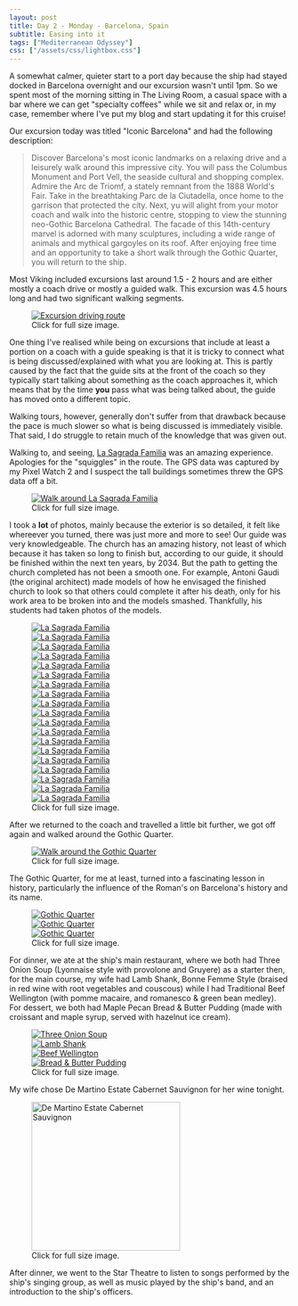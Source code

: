```yaml
---
layout: post
title: Day 2 - Monday - Barcelona, Spain
subtitle: Easing into it
tags: ["Mediterranean Odyssey"]
css: ["/assets/css/lightbox.css"]
---
```

A somewhat calmer, quieter start to a port day because the ship had stayed docked in Barcelona overnight and our excursion wasn't until 1pm. So we spent most of the morning sitting in The Living Room, a casual space with a bar where we can get "specialty coffees" while we sit and relax or, in my case, remember where I've put my blog and start updating it for this cruise!

Our excursion today was titled "Iconic Barcelona" and had the following description:

> Discover Barcelona's most iconic landmarks on a relaxing drive and a leisurely walk around this impressive city. You will pass the Columbus Monument and Port Vell, the seaside cultural and shopping complex. Admire the Arc de Triomf, a stately remnant from the 1888 World's Fair. Take in the breathtaking Parc de la Ciutadella, once home to the garrison that protected the city. Next, yu will alight from your motor coach and walk into the historic centre, stopping to view the stunning neo-Gothic Barcelona Cathedral. The facade of this 14th-century marvel is adorned with many sculptures, including a wide range of animals and mythical gargoyles on its roof. After enjoying free time and an opportunity to take a short walk through the Gothic Quarter, you will return to the ship.

Most Viking included excursions last around 1.5 - 2 hours and are either mostly a coach drive or mostly a guided walk. This excursion was 4.5 hours long and had two significant walking segments.

<figure>
<a href="https://res.cloudinary.com/dxbtkgnyh/image/upload/v1712148506/2024-viking-mediterranean-odyssey/Excursion_driving_route_soyian.png" data-lightbox="driving-route" data-title="Excursion driving route">
<img src="https://res.cloudinary.com/dxbtkgnyh/image/upload/t_Thumbnail/v1712148506/2024-viking-mediterranean-odyssey/Excursion_driving_route_soyian.png" alt="Excursion driving route">
</a>
<figcaption>Click for full size image.</figcaption>
</figure>

One thing I've realised while being on excursions that include at least a portion on a coach with a guide speaking is that it is tricky to connect what is being discussed/explained with what you are looking at. This is partly caused by the fact that the guide sits at the front of the coach so they typically start talking about something as the coach approaches it, which means that by the time **you** pass what was being talked about, the guide has moved onto a different topic.

Walking tours, however, generally don't suffer from that drawback because the pace is much slower so what is being discussed is immediately visible. That said, I do struggle to retain much of the knowledge that was given out.

Walking to, and seeing, [La Sagrada Familia](https://en.wikipedia.org/wiki/Sagrada_Fam%C3%ADlia) was an amazing experience. Apologies for the "squiggles" in the route. The GPS data was captured by my Pixel Watch 2 and I suspect the tall buildings sometimes threw the GPS data off a bit.

<figure>
<a href="https://res.cloudinary.com/dxbtkgnyh/image/upload/v1712148496/2024-viking-mediterranean-odyssey/First_walk_sfw5ew.png" data-lightbox="walk-1" data-title="Walk around La Sagrada Familia">
<img src="https://res.cloudinary.com/dxbtkgnyh/image/upload/t_Thumbnail/v1712148496/2024-viking-mediterranean-odyssey/First_walk_sfw5ew.png" alt="Walk around La Sagrada Familia">
</a>
<figcaption>Click for full size image.</figcaption>
</figure>

I took a **lot** of photos, mainly because the exterior is so detailed, it felt like whereever you turned, there was just more and more to see! Our guide was very knowledgeable. The church has an amazing history, not least of which because it has taken so long to finish but, according to our guide, it should be finished within the next ten years, by 2034. But the path to getting the church completed has not been a smooth one. For example, Antoni Gaudi (the original architect) made models of how he envisaged the finished church to look so that others could complete it after his death, only for his work area to be broken into and the models smashed. Thankfully, his students had taken photos of the models.

<figure>
    <div class="d-flex flex-row flex-wrap" style="gap: 5px">
        <div class="p-2">
            <a href="https://res.cloudinary.com/dxbtkgnyh/image/upload/v1712148137/2024-viking-mediterranean-odyssey/PXL_20240402_121104633.MP_gjtftr.jpg"
                data-lightbox="familia" data-title="La Sagrada Familia">
                <img src="https://res.cloudinary.com/dxbtkgnyh/image/upload/t_Thumbnail/v1712148137/2024-viking-mediterranean-odyssey/PXL_20240402_121104633.MP_gjtftr.jpg"
                    alt="La Sagrada Familia">
            </a>
        </div>
        <div class="p-2">
            <a href="https://res.cloudinary.com/dxbtkgnyh/image/upload/v1712148094/2024-viking-mediterranean-odyssey/PXL_20240402_121224637_yoqnvf.jpg"
                data-lightbox="familia" data-title="La Sagrada Familia">
                <img src="https://res.cloudinary.com/dxbtkgnyh/image/upload/t_Thumbnail/v1712148094/2024-viking-mediterranean-odyssey/PXL_20240402_121224637_yoqnvf.jpg"
                    alt="La Sagrada Familia">
            </a>
        </div>
        <div class="p-2">
            <a href="https://res.cloudinary.com/dxbtkgnyh/image/upload/v1712148054/2024-viking-mediterranean-odyssey/PXL_20240402_121258256_tmuork.jpg"
                data-lightbox="familia" data-title="La Sagrada Familia">
                <img src="https://res.cloudinary.com/dxbtkgnyh/image/upload/t_Thumbnail/v1712148054/2024-viking-mediterranean-odyssey/PXL_20240402_121258256_tmuork.jpg"
                    alt="La Sagrada Familia">
            </a>
        </div>
        <div class="p-2">
            <a href="https://res.cloudinary.com/dxbtkgnyh/image/upload/v1712148059/2024-viking-mediterranean-odyssey/PXL_20240402_121309241_ifca29.jpg"
                data-lightbox="familia" data-title="La Sagrada Familia">
                <img src="https://res.cloudinary.com/dxbtkgnyh/image/upload/t_Thumbnail/v1712148059/2024-viking-mediterranean-odyssey/PXL_20240402_121309241_ifca29.jpg"
                    alt="La Sagrada Familia">
            </a>
        </div>
        <div class="p-2">
            <a href="https://res.cloudinary.com/dxbtkgnyh/image/upload/v1712148120/2024-viking-mediterranean-odyssey/PXL_20240402_122015523_gmlugn.jpg"
                data-lightbox="familia" data-title="La Sagrada Familia">
                <img src="https://res.cloudinary.com/dxbtkgnyh/image/upload/t_Thumbnail/v1712148120/2024-viking-mediterranean-odyssey/PXL_20240402_122015523_gmlugn.jpg"
                    alt="La Sagrada Familia">
            </a>
        </div>
        <div class="p-2">
            <a href="https://res.cloudinary.com/dxbtkgnyh/image/upload/v1712148086/2024-viking-mediterranean-odyssey/PXL_20240402_122106473_kb7v7d.jpg"
                data-lightbox="familia" data-title="La Sagrada Familia">
                <img src="https://res.cloudinary.com/dxbtkgnyh/image/upload/t_Thumbnail/v1712148086/2024-viking-mediterranean-odyssey/PXL_20240402_122106473_kb7v7d.jpg"
                    alt="La Sagrada Familia">
            </a>
        </div>
        <div class="p-2">
            <a href="https://res.cloudinary.com/dxbtkgnyh/image/upload/v1712148224/2024-viking-mediterranean-odyssey/PXL_20240402_122839352.MP_pj5hcs.jpg"
                data-lightbox="familia" data-title="La Sagrada Familia">
                <img src="https://res.cloudinary.com/dxbtkgnyh/image/upload/t_Thumbnail/v1712148224/2024-viking-mediterranean-odyssey/PXL_20240402_122839352.MP_pj5hcs.jpg"
                    alt="La Sagrada Familia">
            </a>
        </div>
        <div class="p-2">
            <a href="https://res.cloudinary.com/dxbtkgnyh/image/upload/v1712148134/2024-viking-mediterranean-odyssey/PXL_20240402_122849020_olwvy8.jpg"
                data-lightbox="familia" data-title="La Sagrada Familia">
                <img src="https://res.cloudinary.com/dxbtkgnyh/image/upload/t_Thumbnail/v1712148134/2024-viking-mediterranean-odyssey/PXL_20240402_122849020_olwvy8.jpg"
                    alt="La Sagrada Familia">
            </a>
        </div>
        <div class="p-2">
            <a href="https://res.cloudinary.com/dxbtkgnyh/image/upload/v1712148228/2024-viking-mediterranean-odyssey/PXL_20240402_122902701_k3jjzo.jpg"
                data-lightbox="familia" data-title="La Sagrada Familia">
                <img src="https://res.cloudinary.com/dxbtkgnyh/image/upload/t_Thumbnail/v1712148228/2024-viking-mediterranean-odyssey/PXL_20240402_122902701_k3jjzo.jpg"
                    alt="La Sagrada Familia">
            </a>
        </div>
        <div class="p-2">
            <a href="https://res.cloudinary.com/dxbtkgnyh/image/upload/v1712148156/2024-viking-mediterranean-odyssey/PXL_20240402_123151620_ulc0lm.jpg"
                data-lightbox="familia" data-title="La Sagrada Familia">
                <img src="https://res.cloudinary.com/dxbtkgnyh/image/upload/t_Thumbnail/v1712148156/2024-viking-mediterranean-odyssey/PXL_20240402_123151620_ulc0lm.jpg"
                    alt="La Sagrada Familia">
            </a>
        </div>
        <div class="p-2">
            <a href="https://res.cloudinary.com/dxbtkgnyh/image/upload/v1712148173/2024-viking-mediterranean-odyssey/PXL_20240402_123210423_vkcmvp.jpg"
                data-lightbox="familia" data-title="La Sagrada Familia">
                <img src="https://res.cloudinary.com/dxbtkgnyh/image/upload/t_Thumbnail/v1712148173/2024-viking-mediterranean-odyssey/PXL_20240402_123210423_vkcmvp.jpg"
                    alt="La Sagrada Familia">
            </a>
        </div>
        <div class="p-2">
            <a href="https://res.cloudinary.com/dxbtkgnyh/image/upload/v1712148248/2024-viking-mediterranean-odyssey/PXL_20240402_123705368.MP_m8vjok.jpg"
                data-lightbox="familia" data-title="La Sagrada Familia">
                <img src="https://res.cloudinary.com/dxbtkgnyh/image/upload/t_Thumbnail/v1712148248/2024-viking-mediterranean-odyssey/PXL_20240402_123705368.MP_m8vjok.jpg"
                    alt="La Sagrada Familia">
            </a>
        </div>
        <div class="p-2">
            <a href="https://res.cloudinary.com/dxbtkgnyh/image/upload/v1712148230/2024-viking-mediterranean-odyssey/PXL_20240402_123843291_dtru7i.jpg"
                data-lightbox="familia" data-title="La Sagrada Familia">
                <img src="https://res.cloudinary.com/dxbtkgnyh/image/upload/t_Thumbnail/v1712148230/2024-viking-mediterranean-odyssey/PXL_20240402_123843291_dtru7i.jpg"
                    alt="La Sagrada Familia">
            </a>
        </div>
        <div class="p-2">
            <a href="https://res.cloudinary.com/dxbtkgnyh/image/upload/v1712148250/2024-viking-mediterranean-odyssey/PXL_20240402_123951461_auvwpy.jpg"
                data-lightbox="familia" data-title="La Sagrada Familia">
                <img src="https://res.cloudinary.com/dxbtkgnyh/image/upload/t_Thumbnail/v1712148250/2024-viking-mediterranean-odyssey/PXL_20240402_123951461_auvwpy.jpg"
                    alt="La Sagrada Familia">
            </a>
        </div>
        <div class="p-2">
            <a href="https://res.cloudinary.com/dxbtkgnyh/image/upload/v1712148252/2024-viking-mediterranean-odyssey/PXL_20240402_123956426_zbsi1l.jpg"
                data-lightbox="familia" data-title="La Sagrada Familia">
                <img src="https://res.cloudinary.com/dxbtkgnyh/image/upload/t_Thumbnail/v1712148252/2024-viking-mediterranean-odyssey/PXL_20240402_123956426_zbsi1l.jpg"
                    alt="La Sagrada Familia">
            </a>
        </div>
        <div class="p-2">
            <a href="https://res.cloudinary.com/dxbtkgnyh/image/upload/v1712148317/2024-viking-mediterranean-odyssey/PXL_20240402_124113810.MP_dczbfg.jpg"
                data-lightbox="familia" data-title="La Sagrada Familia">
                <img src="https://res.cloudinary.com/dxbtkgnyh/image/upload/t_Thumbnail/v1712148317/2024-viking-mediterranean-odyssey/PXL_20240402_124113810.MP_dczbfg.jpg"
                    alt="La Sagrada Familia">
            </a>
        </div>
        <div class="p-2">
            <a href="https://res.cloudinary.com/dxbtkgnyh/image/upload/v1712148625/2024-viking-mediterranean-odyssey/PXL_20240402_124124161_dgpldb.jpg"
                data-lightbox="familia" data-title="La Sagrada Familia">
                <img src="https://res.cloudinary.com/dxbtkgnyh/image/upload/t_Thumbnail/v1712148625/2024-viking-mediterranean-odyssey/PXL_20240402_124124161_dgpldb.jpg"
                    alt="La Sagrada Familia">
            </a>
        </div>
        <div class="p-2">
            <a href="https://res.cloudinary.com/dxbtkgnyh/image/upload/v1712148618/2024-viking-mediterranean-odyssey/PXL_20240402_124152075_b34if0.jpg"
                data-lightbox="familia" data-title="La Sagrada Familia">
                <img src="https://res.cloudinary.com/dxbtkgnyh/image/upload/t_Thumbnail/v1712148618/2024-viking-mediterranean-odyssey/PXL_20240402_124152075_b34if0.jpg"
                    alt="La Sagrada Familia">
            </a>
        </div>
        <div class="p-2">
            <a href="https://res.cloudinary.com/dxbtkgnyh/image/upload/v1712148627/2024-viking-mediterranean-odyssey/PXL_20240402_124657841_wh1ytt.jpg"
                data-lightbox="familia" data-title="La Sagrada Familia">
                <img src="https://res.cloudinary.com/dxbtkgnyh/image/upload/t_Thumbnail/v1712148627/2024-viking-mediterranean-odyssey/PXL_20240402_124657841_wh1ytt.jpg"
                    alt="La Sagrada Familia">
            </a>
        </div>
    </div>
    <figcaption>Click for full size image.</figcaption>
</figure>

After we returned to the coach and travelled a little bit further, we got off again and walked around the Gothic Quarter.

<figure>
<a href="https://res.cloudinary.com/dxbtkgnyh/image/upload/v1712148499/2024-viking-mediterranean-odyssey/Second_walk_uey7cc.png" data-lightbox="walk-2" data-title="Walk around the Gothic Quarter">
<img src="https://res.cloudinary.com/dxbtkgnyh/image/upload/t_Thumbnail/v1712148499/2024-viking-mediterranean-odyssey/Second_walk_uey7cc.png" alt="Walk around the Gothic Quarter">
</a>
<figcaption>Click for full size image.</figcaption>
</figure>

The Gothic Quarter, for me at least, turned into a fascinating lesson in history, particularly the influence of the Roman's on Barcelona's history and its name.

<figure>
    <div class="d-flex flex-row flex-wrap" style="gap: 5px">
        <div class="p-2">
            <a href="https://res.cloudinary.com/dxbtkgnyh/image/upload/v1712153371/2024-viking-mediterranean-odyssey/PXL_20240402_140131127_ak4wk0.jpg"
                data-lightbox="gothic" data-title="Gothic Quarter">
                <img src="https://res.cloudinary.com/dxbtkgnyh/image/upload/t_Thumbnail/v1712153371/2024-viking-mediterranean-odyssey/PXL_20240402_140131127_ak4wk0.jpg"
                    alt="Gothic Quarter">
            </a>
        </div>
        <div class="p-2">
            <a href="https://res.cloudinary.com/dxbtkgnyh/image/upload/v1712153428/2024-viking-mediterranean-odyssey/PXL_20240402_140150059.MP_vck3kr.jpg"
                data-lightbox="gothic" data-title="Gothic Quarter">
                <img src="https://res.cloudinary.com/dxbtkgnyh/image/upload/t_Thumbnail/v1712153428/2024-viking-mediterranean-odyssey/PXL_20240402_140150059.MP_vck3kr.jpg"
                    alt="Gothic Quarter">
            </a>
        </div>
        <div class="p-2">
            <a href="https://res.cloudinary.com/dxbtkgnyh/image/upload/v1712153350/2024-viking-mediterranean-odyssey/PXL_20240402_143115523_clekmf.jpg"
                data-lightbox="gothic" data-title="Gothic Quarter">
                <img src="https://res.cloudinary.com/dxbtkgnyh/image/upload/t_Thumbnail/v1712153350/2024-viking-mediterranean-odyssey/PXL_20240402_143115523_clekmf.jpg"
                    alt="Gothic Quarter">
            </a>
        </div>
    </div>
    <figcaption>Click for full size image.</figcaption>
</figure>

For dinner, we ate at the ship's main restaurant, where we both had Three Onion Soup (Lyonnaise style with provolone and Gruyere) as a starter then, for the main course, my wife had Lamb Shank, Bonne Femme Style (braised in red wine with root vegetables and couscous) while I had Traditional Beef Wellington (with pomme macaire, and romanesco & green bean medley). For dessert, we both had Maple Pecan Bread & Butter Pudding (made with croissant and maple syrup, served with hazelnut ice cream).

<figure>
    <div class="d-flex flex-row flex-wrap" style="gap: 5px">
        <div class="p-2">
            <a href="https://res.cloudinary.com/dxbtkgnyh/image/upload/v1712153361/2024-viking-mediterranean-odyssey/PXL_20240402_171501676.PORTRAIT_izc0ak.jpg"
                data-lightbox="dinner" data-title="Three Onion Soup">
                <img src="https://res.cloudinary.com/dxbtkgnyh/image/upload/t_Thumbnail/v1712153361/2024-viking-mediterranean-odyssey/PXL_20240402_171501676.PORTRAIT_izc0ak.jpg"
                    alt="Three Onion Soup">
            </a>
        </div>
        <div class="p-2">
            <a href="https://res.cloudinary.com/dxbtkgnyh/image/upload/v1712153368/2024-viking-mediterranean-odyssey/PXL_20240402_173252432.PORTRAIT_weniuf.jpg"
                data-lightbox="dinner" data-title="Lamb Shank">
                <img src="https://res.cloudinary.com/dxbtkgnyh/image/upload/t_Thumbnail/v1712153368/2024-viking-mediterranean-odyssey/PXL_20240402_173252432.PORTRAIT_weniuf.jpg"
                    alt="Lamb Shank">
            </a>
        </div>
        <div class="p-2">
            <a href="https://res.cloudinary.com/dxbtkgnyh/image/upload/v1712153358/2024-viking-mediterranean-odyssey/PXL_20240402_173259283.PORTRAIT.ORIGINAL_pskhkl.jpg"
                data-lightbox="dinner" data-title="Beef Wellington">
                <img src="https://res.cloudinary.com/dxbtkgnyh/image/upload/t_Thumbnail/v1712153358/2024-viking-mediterranean-odyssey/PXL_20240402_173259283.PORTRAIT.ORIGINAL_pskhkl.jpg"
                    alt="Beef Wellington">
            </a>
        </div>
        <div class="p-2">
            <a href="https://res.cloudinary.com/dxbtkgnyh/image/upload/v1712153318/2024-viking-mediterranean-odyssey/PXL_20240402_175610508.PORTRAIT.ORIGINAL_ugto0y.jpg"
                data-lightbox="dinner" data-title="Bread & Butter Pudding">
                <img src="https://res.cloudinary.com/dxbtkgnyh/image/upload/t_Thumbnail/v1712153318/2024-viking-mediterranean-odyssey/PXL_20240402_175610508.PORTRAIT.ORIGINAL_ugto0y.jpg"
                    alt="Bread & Butter Pudding">
            </a>
        </div>
    </div>
    <figcaption>Click for full size image.</figcaption>
</figure>

My wife chose De Martino Estate Cabernet Sauvignon for her wine tonight.

<figure>
<a href="https://www.wine.com/product/images/w_600,h_600,dpr_2.0,c_fit,q_auto:good,fl_progressive/hfminzdy7xqpbeqsw4i2.jpg" data-lightbox="wine" data-title="De Martino Estate Cabernet Sauvignon">
<img src="https://www.wine.com/product/images/w_600,h_600,dpr_2.0,c_fit,q_auto:good,fl_progressive/hfminzdy7xqpbeqsw4i2.jpg
" height="267" alt="De Martino Estate Cabernet Sauvignon">
</a>
<figcaption>Click for full size image.</figcaption>
</figure>

After dinner, we went to the Star Theatre to listen to songs performed by the ship's singing group, as well as music played by the ship's band, and an introduction to the ship's officers.

<script src="/assets/js/lightbox-plus-jquery.js"></script>
